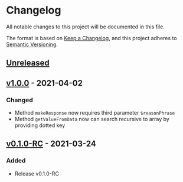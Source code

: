# Changelog
All notable changes to this project will be documented in this file.

The format is based on [Keep a Changelog](https://keepachangelog.com/en/1.0.0/),
and this project adheres to [Semantic Versioning](https://semver.org/spec/v2.0.0.html).

## [Unreleased]

## [v1.0.0] - 2021-04-02
### Changed
- Method `makeResponse` now requires third parameter `$reasonPhrase`
- Method `getValueFromData` now can search recursive to array by providing dotted key

## [v0.1.0-RC] - 2021-03-24
### Added
- Release v0.1.0-RC

[Unreleased]: https://github.com/DeH4eG/omnipay-kevin/compare/v1.0.0...HEAD
[v1.0.0]: https://github.com/DeH4eG/omnipay-kevin/releases/tag/v1.0.0
[v0.1.0-RC]: https://github.com/DeH4eG/omnipay-kevin/releases/tag/v0.1.0-RC
